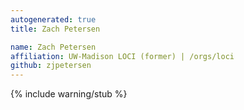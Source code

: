 ```yaml
---
autogenerated: true
title: Zach Petersen

name: Zach Petersen
affiliation: UW-Madison LOCI (former) | /orgs/loci
github: zjpetersen
---
```

{% include warning/stub %}

